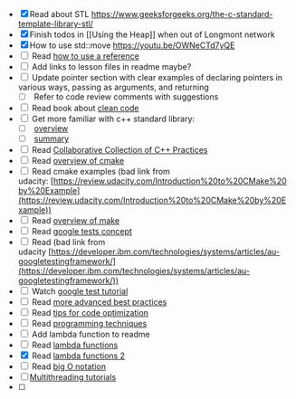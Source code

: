- [x] Read about STL https://www.geeksforgeeks.org/the-c-standard-template-library-stl/
- [x]  Finish todos in [[Using the Heap]] when out of Longmont network
- [x] How to use std::move https://youtu.be/OWNeCTd7yQE
- [ ]  Read [how to use a reference](https://www.learncpp.com/cpp-tutorial/using-a-language-reference/)
- [ ]  Add links to lesson files in readme maybe?
- [ ]  Update pointer section with clear examples of declaring pointers in various ways, passing as arguments, and returning
    - [ ]  Refer to code review comments with suggestions
- [ ]  Read book about [clean code](https://www.amazon.com/dp/0132350882)
- [ ]  Get more familiar with c++ standard library:
    - [ ]  [overview](https://en.wikipedia.org/wiki/C%2B%2B_Standard_Library)
    - [ ]  [summary](https://medium.com/@huytrongnguyen1985/lessons-learnt-from-the-clean-code-robert-c-martin-cecbe2b09139)
- [ ]  Read [Collaborative Collection of C++ Practices](https://github.com/cpp-best-practices/cppbestpractices)
- [ ]  Read [overview of cmake](https://cmake.org/overview/)
- [ ]  Read cmake examples (bad link from udacity: [https://review.udacity.com/Introduction%20to%20CMake%20by%20Example](https://review.udacity.com/Introduction%20to%20CMake%20by%20Example))
- [ ]  Read [overview of make](https://www.gnu.org/software/make/)
- [ ]  Read [google tests concept](https://chromium.googlesource.com/external/github.com/google/googletest/+/refs/tags/release-1.8.0/googletest/docs/Primer.md)
- [ ]  Read (bad link from udacity [https://developer.ibm.com/technologies/systems/articles/au-googletestingframework/](https://developer.ibm.com/technologies/systems/articles/au-googletestingframework/))
- [ ]  Watch [google test tutorial](https://www.youtube.com/watch?v=16FI1-d2P4E)
- [ ]  Read [more advanced best practices](https://hackernoon.com/few-simple-rules-for-good-coding-my-15-years-experience-96cb29d4acd9)
- [ ]  Read [tips for code optimization](http://www.thegeekstuff.com/2015/01/c-cpp-code-optimization/)
- [ ]  Read [programming techniques](http://www.whigg.ac.cn/resource/program/CPP/201010/P020101023562491092566.pdf)
- [ ]  Add lambda function to readme
- [ ]  Read [lambda functions](https://en.cppreference.com/w/cpp/language/lambda)
- [x]  Read [lambda functions 2](https://docs.microsoft.com/en-us/cpp/cpp/lambda-expressions-in-cpp?view=vs-2019)
- [ ]  Read [big O notation](https://www.freecodecamp.org/news/big-o-notation-why-it-matters-and-why-it-doesnt-1674cfa8a23c/)
- [ ]  [Multithreading tutorials](https://www.tutorialspoint.com/cplusplus/cpp_multithreading.htm)
- [ ] 
